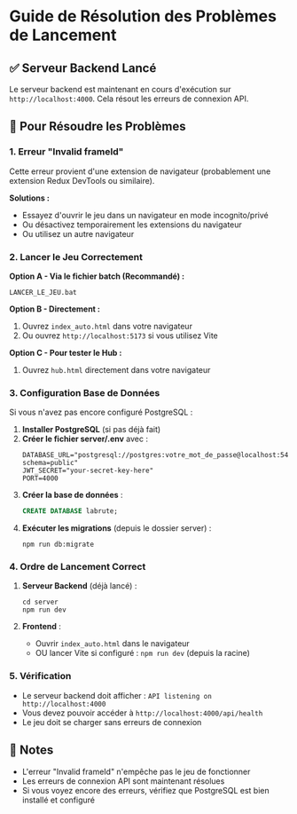 # Guide de Résolution des Problèmes de Lancement

## ✅ Serveur Backend Lancé

Le serveur backend est maintenant en cours d'exécution sur `http://localhost:4000`. Cela résout les erreurs de connexion API.

## 🔧 Pour Résoudre les Problèmes

### 1. Erreur "Invalid frameId"
Cette erreur provient d'une extension de navigateur (probablement une extension Redux DevTools ou similaire). 

**Solutions :**
- Essayez d'ouvrir le jeu dans un navigateur en mode incognito/privé
- Ou désactivez temporairement les extensions du navigateur
- Ou utilisez un autre navigateur

### 2. Lancer le Jeu Correctement

**Option A - Via le fichier batch (Recommandé) :**
```batch
LANCER_LE_JEU.bat
```

**Option B - Directement :**
1. Ouvrez `index_auto.html` dans votre navigateur
2. Ou ouvrez `http://localhost:5173` si vous utilisez Vite

**Option C - Pour tester le Hub :**
1. Ouvrez `hub.html` directement dans votre navigateur

### 3. Configuration Base de Données

Si vous n'avez pas encore configuré PostgreSQL :

1. **Installer PostgreSQL** (si pas déjà fait)
2. **Créer le fichier server/.env** avec :
   ```
   DATABASE_URL="postgresql://postgres:votre_mot_de_passe@localhost:5432/labrute?schema=public"
   JWT_SECRET="your-secret-key-here"
   PORT=4000
   ```
3. **Créer la base de données** :
   ```sql
   CREATE DATABASE labrute;
   ```
4. **Exécuter les migrations** (depuis le dossier server) :
   ```
   npm run db:migrate
   ```

### 4. Ordre de Lancement Correct

1. **Serveur Backend** (déjà lancé) :
   ```
   cd server
   npm run dev
   ```

2. **Frontend** :
   - Ouvrir `index_auto.html` dans le navigateur
   - OU lancer Vite si configuré : `npm run dev` (depuis la racine)

### 5. Vérification

- Le serveur backend doit afficher : `API listening on http://localhost:4000`
- Vous devez pouvoir accéder à `http://localhost:4000/api/health`
- Le jeu doit se charger sans erreurs de connexion

## 📝 Notes

- L'erreur "Invalid frameId" n'empêche pas le jeu de fonctionner
- Les erreurs de connexion API sont maintenant résolues
- Si vous voyez encore des erreurs, vérifiez que PostgreSQL est bien installé et configuré
